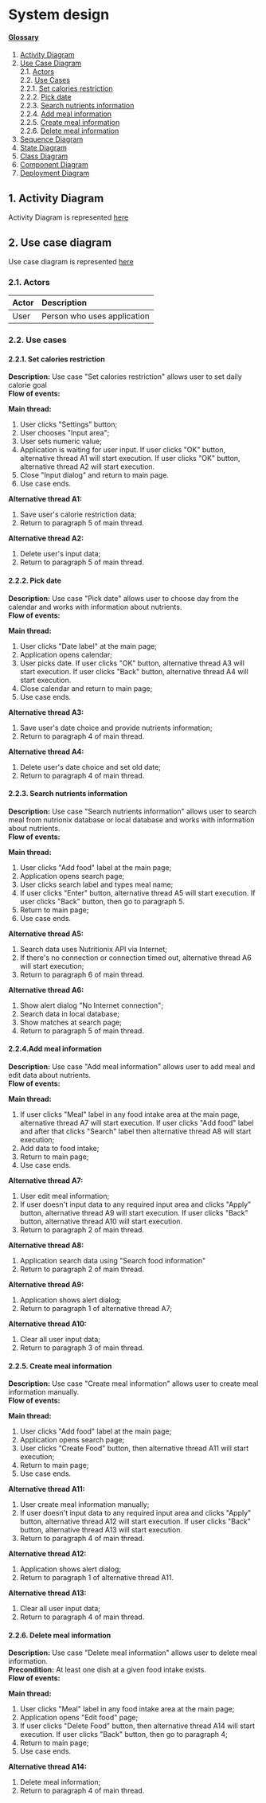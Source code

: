 # System design

#### [Glossary](Glossary.md)

1. [Activity Diagram](#1)<br>
2. [Use Case Diagram](#2)<br>
2.1. [Actors](#2.1)<br>
2.2. [Use Cases](#2.2)<br>
2.2.1. [Set calories restriction](#2.2.1)<br>
2.2.2. [Pick date](#2.2.2)<br>
2.2.3. [Search nutrients information](#2.2.3)<br>
2.2.4. [Add meal information](#2.2.4)<br>
2.2.5. [Create meal information](#2.2.5)<br>
2.2.6. [Delete meal information](#2.2.6)<br>
3. [Sequence Diagram](#3)<br>
4. [State Diagram](#4)<br>
5. [Class Diagram](#5)<br>
6. [Component Diagram](#6)<br>
7. [Deployment Diagram](#7)<br>

<a name = "1">

##  1\. Activity Diagram <a name = "1"></a>
Activity Diagram is represented [here](docs/system%20design/Activity%20diagram/Activity%20diagram.png)

## 2\. Use case diagram <a name = "2"></a>
Use case diagram is represented [here](docs/system%20design/Use%20Case/Use%20Case.png)
### 2.1\. Actors <a name = "2.1"> </a>

| Actor | Description|
|:--|:--|
| User | Person who uses application

### 2.2\. Use cases <a name = "2.2"> </a>
#### 2.2.1\. Set calories restriction <a name = "2.2.1"> </a>
**Description:** Use case "Set calories restriction" allows user to set daily calorie goal<br>
**Flow of events:**

**Main thread:**
1. User clicks "Settings" button;
2. User chooses "Input area";
3. User sets numeric value;
4. Application is waiting for user input. If user clicks "OK" button, alternative thread A1 will start execution. If user clicks "OK" button, alternative thread A2 will start execution.
5. Close "Input dialog" and return to main page.
6. Use case ends.

**Alternative thread A1:**
1. Save user's calorie restriction data;
2. Return to paragraph 5 of main thread.

**Alternative thread A2:**
1. Delete user's input data;
2. Return to paragraph 5 of main thread. 
#### 2.2.2\. Pick date <a name = "2.2.2"> </a>
**Description:** Use case "Pick date" allows user to choose day from the calendar and works with information about nutrients.<br>
**Flow of events:**

**Main thread:**
1. User clicks "Date label" at the main page;
2. Application opens calendar;
3. User picks date. If user clicks "OK" button, alternative thread A3 will start execution. If user clicks "Back" button, alternative thread A4 will start execution.
4. Close calendar and return to main page;
5. Use case ends.

**Alternative thread A3:**
1. Save user's date choice and provide nutrients information;
2. Return to paragraph 4 of main thread.

**Alternative thread A4:**
1. Delete user's date choice and set old date;
2. Return to paragraph 4 of main thread. 

#### 2.2.3\. Search nutrients information <a name = "2.2.3"> </a>
**Description:** Use case "Search nutrients information" allows user to search meal from nutrionix database or local database and works with information about nutrients.<br>
**Flow of events:**

**Main thread:**
1. User clicks "Add food" label at the main page;
2. Application opens search page;
3. User clicks search label and types meal name;
4. If user clicks "Enter" button, alternative thread A5 will start execution. If user clicks "Back" button, then go to paragraph 5.
5. Return to main page;
6. Use case ends.

**Alternative thread A5:**
1. Search data uses Nutritionix API via Internet;
2.  If there's no connection or connection timed out, alternative thread A6 will start execution;
3. Return to paragraph 6 of main thread.

**Alternative thread A6:**
1. Show alert dialog "No Internet connection";
2. Search data in local database;
3. Show matches at search page;
4. Return to paragraph 5 of main thread.
#### 2.2.4\.Add meal information <a name = "2.2.4"> </a>
**Description:** Use case "Add meal information" allows user to add meal and edit data about nutrients.<br>
**Flow of events:**

**Main thread:**
1. If user clicks "Meal" label in any food intake area at the main page, alternative thread A7 will start execution. If user clicks "Add food" label and after that clicks "Search" label then alternative thread A8 will start execution;
2. Add data to food intake;
3. Return to main page;
4. Use case ends.

**Alternative thread A7:**
1. User edit meal information;
2. If user doesn't input data to any required input area and clicks "Apply" button, alternative thread A9 will start execution. If user clicks "Back" button, alternative thread A10 will start execution.
3. Return to paragraph 2 of main thread.

**Alternative thread A8:**
1. Application search data using "Search food information"
2. Return to paragraph 2 of main thread.

**Alternative thread A9:**
1. Application shows alert dialog;
2. Return to paragraph 1 of alternative thread A7;
 
**Alternative thread A10:**
1. Clear all user input data;
2. Return to paragraph 3 of main thread. 
#### 2.2.5\. Create meal information <a name = "2.2.5"> </a>
**Description:** Use case "Create meal information" allows user to create meal information manually.<br>
**Flow of events:**

**Main thread:**
1. User clicks "Add food" label at the main page;
2. Application opens search page;
3. User clicks "Create Food" button, then alternative thread A11 will start execution;
4. Return to main page;
5. Use case ends.

**Alternative thread A11:**
1. User create meal information manually;
2. If user doesn't input data to any required input area and clicks "Apply" button, alternative thread A12 will start execution. If user clicks "Back" button, alternative thread A13 will start execution.
3. Return to paragraph 4 of main thread.

**Alternative thread A12:**
1. Application shows alert dialog;
2. Return to paragraph 1 of alternative thread A11.

**Alternative thread A13:**
1. Clear all user input data;
2. Return to paragraph 4 of main thread. 
#### 2.2.6\. Delete meal information <a name = "2.2.6"> </a>
**Description:** Use case "Delete meal information" allows user to delete meal information.<br>
**Precondition:** At least one dish at a given food intake exists.<br>
**Flow of events:**

**Main thread:**
1. User clicks "Meal" label in any food intake area at the main page;
2. Application opens "Edit food" page;
3. If user clicks "Delete Food" button, then alternative thread A14 will start execution.  If user clicks "Back" button, then go to paragraph 4;
4. Return to main page;
5. Use case ends.

**Alternative thread A14:**
1. Delete meal information;
2. Return to paragraph 4 of main thread.